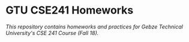 # GTU CSE241 Homeworks
*This repository contains homeworks and practices for Gebze Technical University's CSE 241 Course (Fall 18).*

